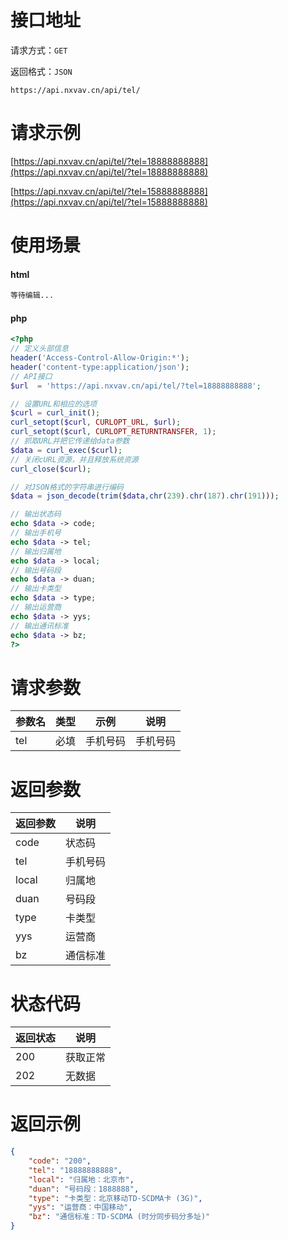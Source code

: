 # 接口地址

请求方式：`GET`

返回格式：`JSON`

```API
https://api.nxvav.cn/api/tel/
```

# 请求示例

[https://api.nxvav.cn/api/tel/?tel=18888888888](https://api.nxvav.cn/api/tel/?tel=18888888888)

[https://api.nxvav.cn/api/tel/?tel=15888888888](https://api.nxvav.cn/api/tel/?tel=15888888888)

# 使用场景

<!-- tabs:start -->

#### **html**

```html
等待编辑...
```

#### **php**

```php
<?php
// 定义头部信息
header('Access-Control-Allow-Origin:*');
header('content-type:application/json');
// API接口
$url  = 'https://api.nxvav.cn/api/tel/?tel=18888888888';

// 设置URL和相应的选项
$curl = curl_init();
curl_setopt($curl, CURLOPT_URL, $url);
curl_setopt($curl, CURLOPT_RETURNTRANSFER, 1);
// 抓取URL并把它传递给data参数
$data = curl_exec($curl);
// 关闭cURL资源，并且释放系统资源
curl_close($curl);

// 对JSON格式的字符串进行编码
$data = json_decode(trim($data,chr(239).chr(187).chr(191)));

// 输出状态码
echo $data -> code;
// 输出手机号
echo $data -> tel;
// 输出归属地
echo $data -> local;
// 输出号码段
echo $data -> duan;
// 输出卡类型
echo $data -> type;
// 输出运营商
echo $data -> yys;
// 输出通讯标准
echo $data -> bz;
?>
```

<!-- tabs:end -->

# 请求参数

| 参数名 | 类型 | 示例 | 说明 |
| ----- | ----- | ---- | ---- |
| tel | 必填 | 手机号码 | 手机号码 |

# 返回参数

| 返回参数 | 说明 |
| ------ | ------ |
| code | 状态码 |
| tel | 手机号码 |
| local | 归属地 |
| duan | 号码段 |
| type | 卡类型 |
| yys | 运营商 |
| bz | 通信标准 |

# 状态代码

| 返回状态 | 说明 |
| ------- | ---- |
| 200 | 获取正常 |
| 202 | 无数据 |

# 返回示例

```json
{
	"code": "200",
	"tel": "18888888888",
	"local": "归属地：北京市",
	"duan": "号码段：1888888",
	"type": "卡类型：北京移动TD-SCDMA卡 (3G)",
	"yys": "运营商：中国移动",
	"bz": "通信标准：TD-SCDMA (时分同步码分多址)"
}
```
